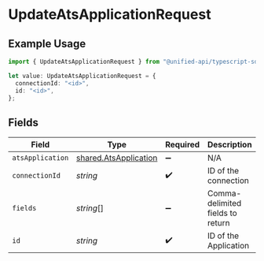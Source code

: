 # UpdateAtsApplicationRequest

## Example Usage

```typescript
import { UpdateAtsApplicationRequest } from "@unified-api/typescript-sdk/sdk/models/operations";

let value: UpdateAtsApplicationRequest = {
  connectionId: "<id>",
  id: "<id>",
};
```

## Fields

| Field                                                                 | Type                                                                  | Required                                                              | Description                                                           |
| --------------------------------------------------------------------- | --------------------------------------------------------------------- | --------------------------------------------------------------------- | --------------------------------------------------------------------- |
| `atsApplication`                                                      | [shared.AtsApplication](../../../sdk/models/shared/atsapplication.md) | :heavy_minus_sign:                                                    | N/A                                                                   |
| `connectionId`                                                        | *string*                                                              | :heavy_check_mark:                                                    | ID of the connection                                                  |
| `fields`                                                              | *string*[]                                                            | :heavy_minus_sign:                                                    | Comma-delimited fields to return                                      |
| `id`                                                                  | *string*                                                              | :heavy_check_mark:                                                    | ID of the Application                                                 |